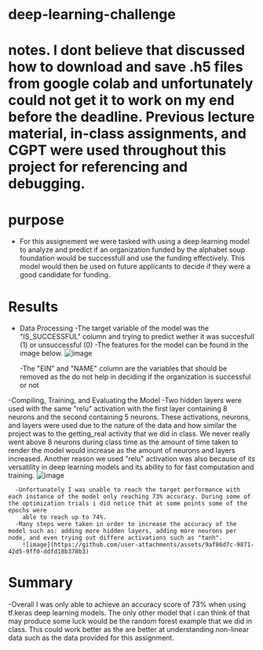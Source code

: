 # deep-learning-challenge
# notes. I dont believe that discussed how to download and save .h5 files from google colab and unfortunately could not get it to work on my end before the deadline. Previous lecture material, in-class assignments, and CGPT were used throughout this project for referencing and debugging. 

# purpose 
  - For this assignement we were tasked with using a deep learning model to analyze and predict if an organization funded by the alphabet soup foundation would be successfull and use the funding effectively. This model would then be used on future applicants to decide if they were a good candidate for funding.

# Results 
  - Data Processing
      -The target variable of the model was the "IS_SUCCESSFUL" column and trying to predict wether it was succesfull (1) or unsuccessful (0)
      -The features for the model can be found in the image below.
        ![image](https://github.com/user-attachments/assets/ac32e805-14f0-4784-a807-88b1d5932093)

      -The "EIN" and "NAME" column are the variables that should be removed as the do not help in deciding if the organization is successful or not

    
  -Compiling, Training, and Evaluating the Model
      -Two hidden layers were used with the same "relu" activation with the first layer containing 8 neurons and the second containing 5 neurons. These activations, neurons, and layers were used due to the nature of the data         and how similar the project was to the getting_real activity that we did in class. We never really went above 8 neurons during class time as the amount of time taken to render the model would increase as the amount           of neurons and layers increased. Another reason we used "relu" activation was also because of its versatility in deep learning models and its ability to for fast computation and training.
        ![image](https://github.com/user-attachments/assets/0bd3927e-0505-43e9-898e-765d40991c0d)

      -Unfortunately I was unable to reach the target performance with each instance of the model only reaching 73% accuracy. During some of the optimization trials i did notice that at some points some of the epochs were
        able to reach up to 74%.
      -Many steps were taken in order to increase the accuracy of the model such as: adding more hidden layers, adding more neurons per node, and even trying out differe activations such as "tanh".
        ![image](https://github.com/user-attachments/assets/9af86d7c-9871-42d5-9ff0-ddfd18b378b3)

# Summary 
  -Overall I was only able to achieve an accuracy score of 73% when using tf.keras deep learning models. The only other model that i can think of that may produce some luck would be the random forest example that we did in
    class. This could work better as the are better at understanding non-linear data such as the data provided for this assignment.

